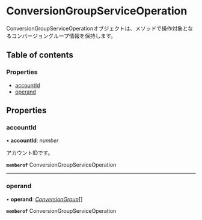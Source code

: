 # ConversionGroupServiceOperation


<div lang=\"ja\">ConversionGroupServiceOperationオブジェクトは、メソッドで操作対象となるコンバージョングループ情報を保持します。</div> 

## Table of contents

### Properties

- [accountId](conversiongroupserviceoperation.md#accountid)
- [operand](conversiongroupserviceoperation.md#operand)

## Properties

### accountId

• **accountId**: *number*

<div lang=\"ja\">アカウントIDです。</div>

**`memberof`** ConversionGroupServiceOperation

___

### operand

• **operand**: [*ConversionGroup*](conversiongroup.md)[]

**`memberof`** ConversionGroupServiceOperation
